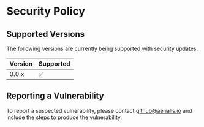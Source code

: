 # Security Policy

## Supported Versions

The following versions are currently being supported with security updates.

| Version | Supported          |
| ------- | ------------------ |
| 0.0.x   | :white_check_mark: |

## Reporting a Vulnerability

To report a suspected vulnerability, please contact github@aerialls.io and include the steps to produce the vulnerability.
